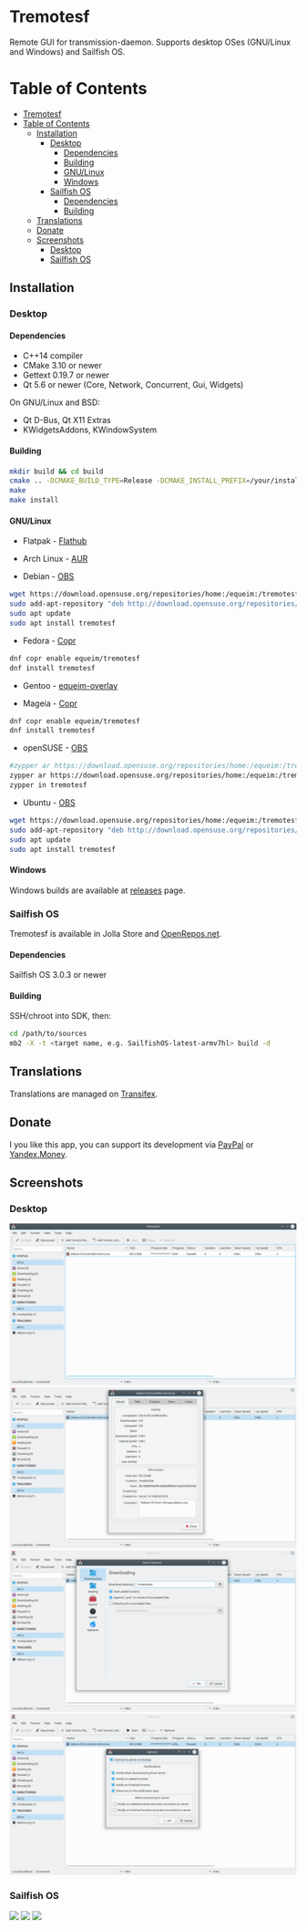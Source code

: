 # Tremotesf
Remote GUI for transmission-daemon. Supports desktop OSes (GNU/Linux and Windows) and Sailfish OS.

Table of Contents
=================

   * [Tremotesf](#tremotesf)
   * [Table of Contents](#table-of-contents)
      * [Installation](#installation)
         * [Desktop](#desktop)
            * [Dependencies](#dependencies)
            * [Building](#building)
            * [GNU/Linux](#gnulinux)
            * [Windows](#windows)
         * [Sailfish OS](#sailfish-os)
            * [Dependencies](#dependencies-1)
            * [Building](#building-1)
      * [Translations](#translations)
      * [Donate](#donate)
      * [Screenshots](#screenshots)
         * [Desktop](#desktop-1)
         * [Sailfish OS](#sailfish-os-1)


## Installation
### Desktop
#### Dependencies
- C++14 compiler
- CMake 3.10 or newer
- Gettext 0.19.7 or newer
- Qt 5.6 or newer (Core, Network, Concurrent, Gui, Widgets)

On GNU/Linux and BSD:
- Qt D-Bus, Qt X11 Extras
- KWidgetsAddons, KWindowSystem

#### Building
```sh
mkdir build && cd build
cmake .. -DCMAKE_BUILD_TYPE=Release -DCMAKE_INSTALL_PREFIX=/your/install/prefix
make
make install
```

#### GNU/Linux
- Flatpak - [Flathub](https://flathub.org/apps/details/org.equeim.Tremotesf)

- Arch Linux - [AUR](https://aur.archlinux.org/packages/tremotesf)

- Debian - [OBS](https://build.opensuse.org/project/show/home:equeim:tremotesf)

```sh
wget https://download.opensuse.org/repositories/home:/equeim:/tremotesf/Debian_10/Release.key -O - | sudo apt-key add -
sudo add-apt-repository "deb http://download.opensuse.org/repositories/home:/equeim:/tremotesf/Debian_10/ /"
sudo apt update
sudo apt install tremotesf
```

- Fedora - [Copr](https://copr.fedorainfracloud.org/coprs/equeim/tremotesf)
```sh
dnf copr enable equeim/tremotesf
dnf install tremotesf
```

- Gentoo - [equeim-overlay](https://github.com/equeim/equeim-overlay)

- Mageia - [Copr](https://copr.fedorainfracloud.org/coprs/equeim/tremotesf)
```sh
dnf copr enable equeim/tremotesf
dnf install tremotesf
```

- openSUSE - [OBS](https://build.opensuse.org/project/show/home:equeim:tremotesf)
```sh
#zypper ar https://download.opensuse.org/repositories/home:/equeim:/tremotesf/openSUSE_Leap_15.1/home:equeim:tremotesf.repo
zypper ar https://download.opensuse.org/repositories/home:/equeim:/tremotesf/openSUSE_Tumbleweed/home:equeim:tremotesf.repo
zypper in tremotesf
```

- Ubuntu - [OBS](https://build.opensuse.org/project/show/home:equeim:tremotesf)

```sh
wget https://download.opensuse.org/repositories/home:/equeim:/tremotesf/xUbuntu_20.04/Release.key -O - | sudo apt-key add -
sudo add-apt-repository "deb http://download.opensuse.org/repositories/home:/equeim:/tremotesf/xUbuntu_20.04/ /"
sudo apt update
sudo apt install tremotesf
```

#### Windows
Windows builds are available at [releases](https://github.com/equeim/tremotesf2/releases) page.

### Sailfish OS
Tremotesf is available in Jolla Store and [OpenRepos.net](https://openrepos.net/content/equeim/tremotesf).
#### Dependencies
Sailfish OS 3.0.3 or newer
#### Building
SSH/chroot into SDK, then:
```sh
cd /path/to/sources
mb2 -X -t <target name, e.g. SailfishOS-latest-armv7hl> build -d
```

## Translations
Translations are managed on [Transifex](https://www.transifex.com/equeim/tremotesf).

## Donate
I you like this app, you can support its development via [PayPal](https://www.paypal.com/cgi-bin/webscr?cmd=_donations&business=DDQTRHTY5YV2G&item_name=Support%20Tremotesf%20development&no_note=1&item_number=3&no_shipping=1&currency_code=EUR) or [Yandex.Money](https://yasobe.ru/na/equeim_tremotesf).

## Screenshots
### Desktop
![](https://github.com/equeim/tremotesf-screenshots/raw/master/desktop-1.png)
![](https://github.com/equeim/tremotesf-screenshots/raw/master/desktop-2.png)
![](https://github.com/equeim/tremotesf-screenshots/raw/master/desktop-3.png)
![](https://github.com/equeim/tremotesf-screenshots/raw/master/desktop-4.png)
### Sailfish OS
![](http://i.imgur.com/pNVIpCm.png)
![](http://i.imgur.com/RCqDejT.png)
![](http://i.imgur.com/K3vs1sq.png)
